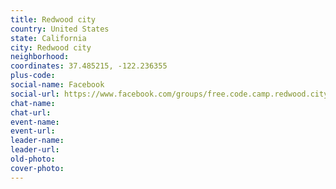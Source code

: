 ```yaml
---
title: Redwood city
country: United States
state: California
city: Redwood city
neighborhood: 
coordinates: 37.485215, -122.236355
plus-code:
social-name: Facebook
social-url: https://www.facebook.com/groups/free.code.camp.redwood.city
chat-name:
chat-url:
event-name:
event-url:
leader-name:
leader-url:
old-photo: 
cover-photo:
---
```

